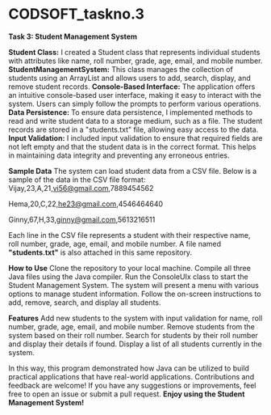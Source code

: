# CODSOFT_taskno.3
**Task 3: Student Management System**

**Student Class:** I created a Student class that represents individual students with attributes like name, roll number, grade, age, email, and mobile number. 
**StudentManagementSystem:** This class manages the collection of students using an ArrayList and allows users to add, search, display, and remove student records.
**Console-Based Interface:** The application offers an intuitive console-based user interface, making it easy to interact with the system. 
Users can simply follow the prompts to perform various operations.
**Data Persistence:** To ensure data persistence, I implemented methods to read and write student data to a storage medium, such as a file.
The student records are stored in a "students.txt" file, allowing easy access to the data. 
**Input Validation:** I included input validation to ensure that required fields are not left empty and that the student data is in the correct format.
This helps in maintaining data integrity and preventing any erroneous entries.

**Sample Data**
The system can load student data from a CSV file.
Below is a sample of the data in the CSV file format:
Vijay,23,A,21,vi56@gmail.com,7889454562

Hema,20,C,22,he23@gmail.com,4546464640

Ginny,67,H,33,ginny@gmail.com,5613216511

Each line in the CSV file represents a student with their respective name, roll number, grade, age, email, and mobile number. 
A file named **"students.txt"** is also attached in this same repository.

**How to Use** 
Clone the repository to your local machine.
Compile all three Java files using the Java compiler.
Run the ConsoleUIx class to start the Student Management System. 
The system will present a menu with various options to manage student information. 
Follow the on-screen instructions to add, remove, search, and display all students.

**Features**
Add new students to the system with input validation for name, roll number, grade, age, email, and mobile number. 
Remove students from the system based on their roll number. 
Search for students by their roll number and display their details if found. 
Display a list of all students currently in the system.

In this way, this program demonstrated how Java can be utilized to build practical applications that have real-world applications. 
Contributions and feedback are welcome! If you have any suggestions or improvements, feel free to open an issue or submit a pull request. 
**Enjoy using the Student Management System!**
